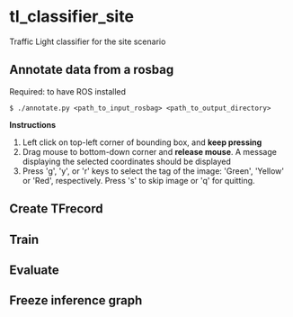 # tl_classifier_site
Traffic Light classifier for the site scenario

## Annotate data from a rosbag
Required: to have ROS installed

    $ ./annotate.py <path_to_input_rosbag> <path_to_output_directory>

**Instructions**

1. Left click on top-left corner of bounding box, and **keep pressing**
2. Drag mouse to bottom-down corner and **release mouse**. A message
displaying the selected coordinates should be displayed
3. Press 'g', 'y', or 'r' keys to select the tag of the image: 'Green', 'Yellow'
or 'Red', respectively. Press 's' to skip image or 'q' for quitting.

## Create TFrecord

## Train

## Evaluate

## Freeze inference graph
